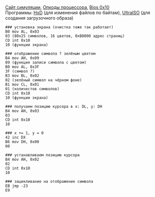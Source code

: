 [Сайт симуляции](https://copy.sh/v86/), [Опкоды процессора](http://sparksandflames.com/files/x86InstructionChart.html), [Bios 0x10](https://biosprog.narod.ru/real/ints/int10.htm)
<br>
Программы: [HxD](https://mh-nexus.de/en/) (для изменения файлов по байтам), [UltraISO](https://www.ezbsystems.com/) (для создания загрузочного образа)
```
### установка экрана (очистка тоже так работает)
B0 mov AL, 0x03
03 (80x25 символов, 16 цветов, 0xB8000 адрес страниц)
CD int 0x10
10 (функции экрана)

### отображение символа ? зелёным цветом
B4 mov AH, 0x09
09 (функция записи символа с цветом)
B0 mov AL, 0x3F
3F (символ ?)
B3 mov BL, 0x02
02 (зелёный символ на чёрном фоне)
B1 mov CL, 0x01
01 (количестов символов)
CD int 0x10
10 (функции экрана)

### получаем позицию курсора в x: DL, y: DH
B4 mov AH, 0x03
03
CD int 0x10
10

### x += 1, y = 0
42 inc DX
B6 mov DH, 0x00
00

### устанавливаем позицию курсора
B4 mov AH, 0x02
02
CD int 0x10
10

### зацикливание на отображение символа
EB jmp -23
E9
```

